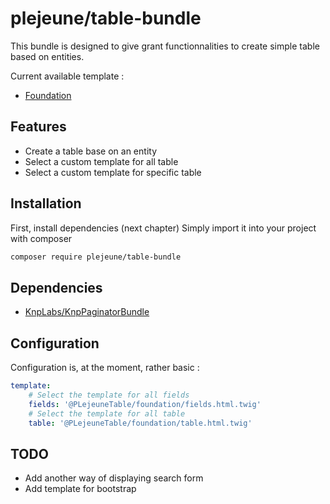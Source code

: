 # plejeune/table-bundle
This bundle is designed to give grant functionnalities to create simple table based on entities.

Current available template : 
* [Foundation](https://foundation.zurb.com/)

## Features

* Create a table base on an entity
* Select a custom template for all table
* Select a custom template for specific table

## Installation
First, install dependencies (next chapter)
Simply import it into your project with composer
```bash
composer require plejeune/table-bundle
```

## Dependencies
* [KnpLabs/KnpPaginatorBundle](https://github.com/KnpLabs/KnpPaginatorBundle)

## Configuration 
Configuration is, at the moment, rather basic : 
```yaml
template:
    # Select the template for all fields
    fields: '@PLejeuneTable/foundation/fields.html.twig'
    # Select the template for all table
    table: '@PLejeuneTable/foundation/table.html.twig'
```

## TODO 
* Add another way of displaying search form
* Add template for bootstrap
